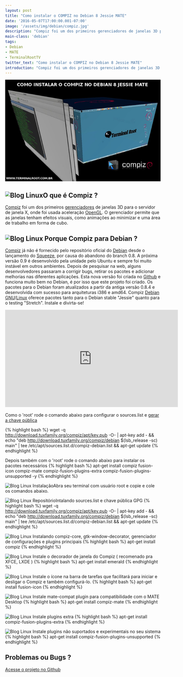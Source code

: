```yaml
---
layout: post
title: "Como instalar o COMPIZ no Debian 8 Jessie MATE"
date: '2016-05-07T17:00:00.001-07:00'
image: '/assets/img/debian/compiz.jpg'
description: "Compiz foi um dos primeiros gerenciadores de janelas 3D para o servidor de janela X, onde foi usada aceleração OpenGL."
main-class: 'debian'
tags:
- Debian
- MATE
- TerminalRootTV
twitter_text: "Como instalar o COMPIZ no Debian 8 Jessie MATE"
introduction: "Compiz foi um dos primeiros gerenciadores de janelas 3D para o servidor de janela X, onde foi usada aceleração OpenGL."
---
```

![Compiz Debian Blog Linux Terminal Root](/assets/img/debian/compiz.jpg "Compiz Debian Blog Linux Terminal Root")

## ![Blog Linux](http://compiz-debian.tuxfamily.org/images/title.png "Blog Linux")O que é Compiz ?


[Compiz](http://www.compiz.org/) foi um dos primeiros [gerenciadores](https://cse.google.com.br/cse/publicurl?cx=004473188612396442360:qs2ekmnkweq&q=gerenciadores) de janelas 3D para o servidor de janela X, onde foi usada aceleração [OpenGL](https://cse.google.com.br/cse/publicurl?cx=004473188612396442360:qs2ekmnkweq&q=OpenGL). O gerenciador permite que as janelas tenham efeitos visuais, como animações ao minimizar e uma área de trabalho em forma de cubo.

## ![Blog Linux](http://compiz-debian.tuxfamily.org/images/debian.png "Blog Linux") Porque Compiz para Debian ?



[Compiz](http://www.compiz.org/) já não é fornecido pelo repositório oficial do [Debian](https://cse.google.com.br/cse/publicurl?cx=004473188612396442360:qs2ekmnkweq&q=Debian) desde o lançamento do [Squeeze](https://cse.google.com.br/cse/publicurl?cx=004473188612396442360:qs2ekmnkweq&q=Squeeze), por causa do abandono do branch 0.8. A próxima versão 0.9 é desenvolvido pela unidade pelo Ubuntu e sempre foi muito instável em outros ambientes. Depois de pesquisar na web, alguns desenvolvedores passaram a corrigir bugs, retirar os pacotes e adicionar melhorias nas diferentes aplicações. Esta nova versão foi criada no [Github](https://cse.google.com.br/cse/publicurl?cx=004473188612396442360:qs2ekmnkweq&q=Github) e funciona muito bem no Debian, é por isso que este projeto foi criado. Os pacotes para o Debian foram atualizados a partir da antiga versão 0.8.4 e desenvolvida com sucesso para arquiteturas i386 e amd64. Compiz [Debian](http://www.terminalroot.com.br/tags#debian) [GNU](http://www.terminalroot.com.br/tags#gnu)/[Linux](https://cse.google.com.br/cse/publicurl?cx=004473188612396442360:qs2ekmnkweq&q=Linux) oferece pacotes tanto para o Debian stable "Jessie" quanto para o testing "Stretch".
Instale e divirta-se!

<iframe allowfullscreen="" frameborder="0" height="315" src="https://www.youtube.com/embed/1DbBQzuz9BE" width="560"></iframe>

Como o 'root' rode o comando abaixo para configurar o sources.list e [gerar a chave pública](https://cse.google.com.br/cse/publicurl?cx=004473188612396442360:qs2ekmnkweq&q=chave_pública)

{% highlight bash %}
wget -q http://download.tuxfamily.org/compiz/apt/key.pub -O- | apt-key add - && echo "deb http://download.tuxfamily.org/compiz/debian $(lsb_release -sc) main" | tee /etc/apt/sources.list.d/compiz-debian.list && apt-get update
{% endhighlight %}

Depois também com o 'root' rode o comando abaixo para instalar os pacotes necessários
{% highlight bash %}
apt-get install compiz fusion-icon compiz-mate compiz-fusion-plugins-extra compiz-fusion-plugins-unsupported -y
{% endhighlight %}

      
![Blog Linux](http://compiz-debian.tuxfamily.org/images/install.png "Blog Linux")
InstalaçãoAbra seu terminal com usuário root e copie e cole os comandos abaixo.

![Blog Linux](http://compiz-debian.tuxfamily.org/images/keyring.png "Blog Linux")
RepositórioIntalando sources.list e chave pública GPG
{% highlight bash %}
wget -q  http://download.tuxfamily.org/compiz/apt/key.pub -O- | apt-key add -  && echo "deb http://download.tuxfamily.org/compiz/debian  $(lsb_release -sc) main" | tee  /etc/apt/sources.list.d/compiz-debian.list && apt-get update
{% endhighlight %}

![Blog Linux](http://compiz-debian.tuxfamily.org/images/compiz.png "Blog Linux")
Instalando compiz-core, gtk-window-decorator, gerenciador de configurações e plugins principais
{% highlight bash %}
apt-get install compiz
{% endhighlight %}

![Blog Linux](http://compiz-debian.tuxfamily.org/images/emerald.png "Blog Linux")
Instale o decorador de janela do Compiz ( recomenado pra XFCE, LXDE )
{% highlight bash %}
apt-get install emerald
{% endhighlight %}

![Blog Linux](http://compiz-debian.tuxfamily.org/images/fusion-icon.png "Blog Linux")
Instale o ícone na barra de tarefas que facilitará para iniciar e desligar o Compiz e também configurá-lo.
{% highlight bash %}
apt-get install fusion-icon
{% endhighlight %}

![Blog Linux](http://compiz-debian.tuxfamily.org/images/mate.png "Blog Linux")
Instale mate-compat plugin para compatibilidade com o MATE Desktop
{% highlight bash %}
apt-get install compiz-mate
{% endhighlight %}

![Blog Linux](http://compiz-debian.tuxfamily.org/images/plugins-extra.png "Blog Linux")
Instale plugins extra
{% highlight bash %}
apt-get install compiz-fusion-plugins-extra
{% endhighlight %}

![Blog Linux](http://compiz-debian.tuxfamily.org/images/plugins-exp.png "Blog Linux")
Instale plugins não suportados e experimentais no seu sistema
{% highlight bash %}
apt-get install compiz-fusion-plugins-unsupported
{% endhighlight %}

## Problemas ou Bugs ?
[Acesse o projeto no Github](http://compiz-debian.tuxfamily.org/)
